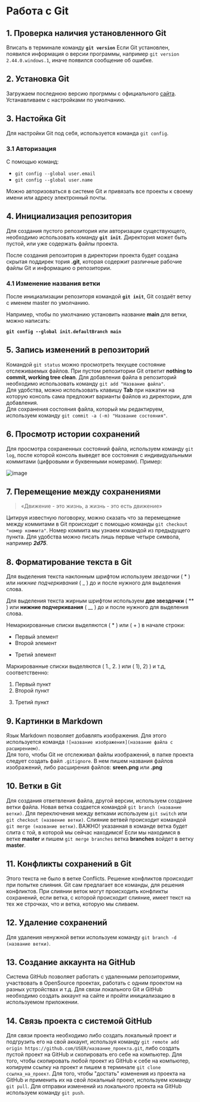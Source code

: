 # Работа с Git

## 1. Проверка наличия установленного Git

Вписать в терминале команду **`git version`**
Если Git установлен, появился информация о версии программы, например `git version 2.44.0.windows.1`, иначе появился сообщение об ошибке.

## 2. Установка Git

Загружаем последнюю версию прогрммы с официального [сайта](https://git-scm.com/downloads). Устанавливаем с настройками по умолчанию.

## 3. Настойка Git

Для настройки Git под себя, используется команда `git config`.

### 3.1 Авторизация

С помощью команд:

- `git config --global user.email`
- `git config --global user.name`

Можно авторизоваться в системе Git и привязать все проекты к своему имени или адресу электронный почты.

## 4. Инициализация репозитория

Для создания пустого репозитория или авторизации существующего, необходимо использовать команду **`git init`**. Директория может быть пустой, или уже содержать файлы проекта.

После создания репозитория в директории проекта будет создана скрытая поддирек тория **.git**, которая содержит различные рабочие файлы Git и информацию о репозитории.

### 4.1 Изменение названия ветки

После инициализации репозиторя командой **`git init`**, Git создаёт ветку с именем master по умолчанию.

Например, чтобы по умолчанию установить название **main** для ветки, можно написать:

**`git config --global init.defaultBranch main`**

## 5. Запись изменений в репозиторий

Командой `git status` можно просмотреть текущее состояние отслеживаемых файлов. При пустом репозитории Git ответит **nothing to commit, working tree clean**.
Для добавления файла в репозиторий необходимо использовать команду `git add "Название файла"`.  
Для удобства, можно использовать клавишу **Tab** при нажатии на которую консоль сама предложит варианты файлов из директории, для добавления.  
Для сохранения состояния файла, который мы редактируем, используем команду `git commit -a (-m) "Название состояния"`.

## 6. Просмотр истории сохранений

Для просмотра сохраненных состояний файла, используем команду `git log`, после которой консоль выведет все состояния с индивидуальными коммитами (цифровыми и буквенными номерами).
Пример:

![image](screen.png)

## 7. Перемещение между сохранениями

> «Движение - это жизнь, а жизнь - это есть движение»

Цитируя известную поговорку, можно сказать что за перемещение между коммитами в Git происходит с помощью команды `git checkout "номер коммита"`. Номер коммита мы узнаем командой из предыдущего пункта. Для удобства можно писать лишь первые четыре символа, например **_2d75_**.

## 8. Форматирование текста в Git

Для выделения текста наклонным шрифтом используем _звездочки_ ( \* ) или _нижние подчеркивания_ ( \_ ) до и после нужного для выделения слова.

Для выделения текста жирным шрифтом используем **две звездочки** ( \*\* ) или **нижние подчеркивания** ( \_\_ ) до и после нужного для выделения слова.

Немаркированные списки выделяются ( \* ) или ( + ) в начале строки:

- Первый элемент
- Второй элемент

* Третий элемент

Маркированные списки выделяются ( 1., 2. ) или ( 1), 2) ) и т.д, соответственно:

1. Первый пункт
2. Второй пункт

3) Третий пункт

## 9. Картинки в Markdown

Язык Markdown позволяет добавлять изображения. Для этого используется команда `![название изображения](название файла с расширением)`.  
Для того, чтобы Git не отслеживал файлы изображений, в папке проекта следует создать файл `.gitignore`. В нем пишем названия файлов изображений, либо расширения файлов: **sreen.png** или **.png**

## 10. Ветки в Git

Для создания ответвления файла, другой версии, используем создание ветки файла. Новая ветка создается командой `git branch (название ветки)`. Для переключения между ветками используем `git switch` или `git checkout (назвение ветки)`. Слияние ветвей происходит командой `git merge (название ветки)`. ВАЖНО! указанная в команде ветка будет слита с той, в которой мы сейчас находимся! Если мы находимся в ветке **master** и пишем `git merge branches` ветка **branches** войдет в ветку **master**.

## 11. Конфликты сохранений в Git

Этого текста не было в ветке Conflicts. Решение конфликтов происходит при попытке слияния. Git сам предлагает все команды, для решения конфликтов.
При слиянии веток могут происходить конфликты сохранений, если ветка, с которой происходит слияние, имеет текст на тех же строчках, что и ветка, которую мы сливаем.

## 12. Удаление сохранений

Для удаления ненужной ветки используем команду `git branch -d (название ветки)`.

## 13. Создание аккаунта на GitHub

Система GitHub позволяет работать с удаленными репозиториями, участвовать в OpenSource проектах, работать с одним проектом на разных устройствах и т.д. Для связи локального Git и GitHub необходимо создать аккаунт на сайте и пройти инициализацию в используемом приложении.

## 14. Связь проекта с системой GitHub

Для связи проекта необходимо либо создать локальный проект и подгрузить его на свой аккаунт, используя команду `git remote add origin https://github.com/USER/название_проекта.git`, либо создать пустой проект на GitHub и скопировать его себе на компьютер.
Для того, чтобы скопировать любой проект из GitHub к себе на компьютер, копируем ссылку на проект и пишем в терминале `git clone ссылка_на_проект`.
Для того, чтобы "достать" изменения из проекта на GitHub и применить их на свой локальный проект, используем команду `git pull`. Для отправки изменений из локального проекта на GitHub используем команду `git push`.
